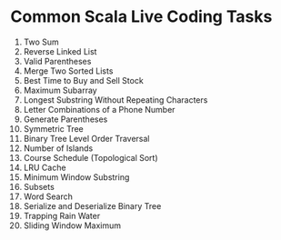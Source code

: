# Common Scala Live Coding Tasks

1. Two Sum
2. Reverse Linked List
3. Valid Parentheses
4. Merge Two Sorted Lists
5. Best Time to Buy and Sell Stock
6. Maximum Subarray
7. Longest Substring Without Repeating Characters
8. Letter Combinations of a Phone Number
9. Generate Parentheses
10. Symmetric Tree
11. Binary Tree Level Order Traversal
12. Number of Islands
13. Course Schedule (Topological Sort)
14. LRU Cache
15. Minimum Window Substring
16. Subsets
17. Word Search
18. Serialize and Deserialize Binary Tree
19. Trapping Rain Water
20. Sliding Window Maximum
